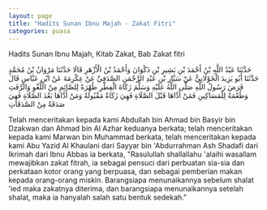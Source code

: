 ```yaml
---
layout: page
title: "Hadits Sunan Ibnu Majah - Zakat Fitri"
categories: puasa
---
```


Hadits Sunan Ibnu Majah, Kitab Zakat, Bab Zakat fitri

<p class="arab">
حَدَّثَنَا عَبْدُ اللَّهِ بْنُ أَحْمَدَ بْنِ بَشِيرِ بْنِ ذَكْوَانَ وَأَحْمَدُ بْنُ الْأَزْهَرِ قَالَا حَدَّثَنَا مَرْوَانُ بْنُ مُحَمَّدٍ حَدَّثَنَا أَبُو يَزِيدَ الْخَوْلَانِيُّ عَنْ سَيَّارِ بْنِ عَبْدِ الرَّحْمَنِ الصَّدَفِيِّ عَنْ عِكْرِمَةَ عَنْ ابْنِ عَبَّاسٍ قَالَ فَرَضَ رَسُولُ اللَّهِ صَلَّى اللَّهُ عَلَيْهِ وَسَلَّمَ زَكَاةَ الْفِطْرِ طُهْرَةً لِلصَّائِمِ مِنْ اللَّغْوِ وَالرَّفَثِ وَطُعْمَةً لِلْمَسَاكِينِ فَمَنْ أَدَّاهَا قَبْلَ الصَّلَاةِ فَهِيَ زَكَاةٌ مَقْبُولَةٌ وَمَنْ أَدَّاهَا بَعْدَ الصَّلَاةِ فَهِيَ صَدَقَةٌ مِنْ الصَّدَقَاتِ
</p>

Telah menceritakan kepada kami Abdullah bin Ahmad bin Basyir bin Dzakwan dan Ahmad bin Al Azhar keduanya berkata; telah menceritakan kepada kami Marwan bin Muhammad berkata, telah menceritakan kepada kami Abu Yazid Al Khaulani dari Sayyar bin 'Abdurrahman Ash Shadafi dari Ikrimah dari Ibnu Abbas ia berkata, "Rasulullah shallallahu 'alaihi wasallam mewajibkan zakat fitrah, ia sebagai pensuci dari perbuatan sia-sia dan perkataan kotor orang yang berpuasa, dan sebagai pemberian makan kepada orang-orang miskin. Barangsiapa menunaikannya sebelum shalat 'ied maka zakatnya diterima, dan barangsiapa menunaikannya setelah shalat, maka ia hanyalah salah satu bentuk sedekah."

<!-- https://www.hadits.id/hadits/majah/1817 -->